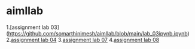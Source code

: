 # aimllab 
1.[assignment lab 03]
(https://github.com/somarthinimesh/aimllab/blob/main/lab_03ipynb.ipynb)
2.[assignment lab 04](https://github.com/somarthinimesh/aimllab/blob/main/Lab04.ipynb)
3.[assignment lab 07](https://github.com/somarthinimesh/aimllab/blob/main/AIML_Lab_07.ipynb)
4.[assignment lab 08](https://github.com/somarthinimesh/aimllab/blob/main/AIML_Lab_08.ipynb)
